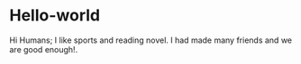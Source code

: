 # Hello-world
Hi Humans;
I like sports and reading novel.
I had made many friends and we are good enough!.

